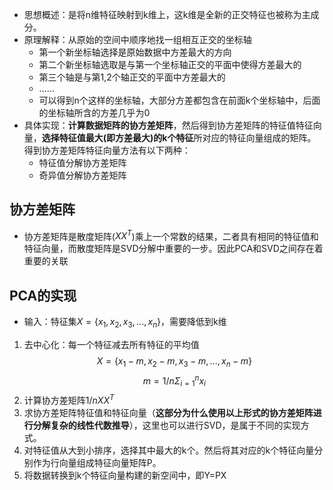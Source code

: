 - 思想概述：是将n维特征映射到k维上，这k维是全新的正交特征也被称为主成分。
- 原理解释：从原始的空间中顺序地找一组相互正交的坐标轴
	- 第一个新坐标轴选择是原始数据中方差最大的方向
	- 第二个新坐标轴选取是与第一个坐标轴正交的平面中使得方差最大的
	- 第三个轴是与第1,2个轴正交的平面中方差最大的
	- ……
	- 可以得到n个这样的坐标轴，大部分方差都包含在前面k个坐标轴中，后面的坐标轴所含的方差几乎为0
- 具体实现：**计算数据矩阵的协方差矩阵**，然后得到协方差矩阵的特征值特征向量，**选择特征值最大(即方差最大)的k个特征**所对应的特征向量组成的矩阵。得到协方差矩阵特征向量方法有以下两种：
	- 特征值分解协方差矩阵
	- 奇异值分解协方差矩阵
## 协方差矩阵
- 协方差矩阵是散度矩阵($XX^T$)乘上一个常数的结果，二者具有相同的特征值和特征向量，而散度矩阵是SVD分解中重要的一步。因此PCA和SVD之间存在着重要的关联
## PCA的实现
- 输入：特征集$X=\{x_1,x_2,x_3,...,x_n\}$，需要降低到k维
1. 去中心化：每一个特征减去所有特征的平均值$$X=\{x_1-m,x_2-m,x_3-m,...,x_n-m\}$$$$m=1/n\Sigma_{i=1}^nx_i$$
2. 计算协方差矩阵$1/nXX^T$
3. 求协方差矩阵特征值和特征向量（**这部分为什么使用以上形式的协方差矩阵进行分解复杂的线性代数推导**），这里也可以进行SVD，是属于不同的实现方式。
4. 对特征值从大到小排序，选择其中最大的k个。然后将其对应的k个特征向量分别作为行向量组成特征向量矩阵P。
5. 将数据转换到k个特征向量构建的新空间中，即Y=PX


